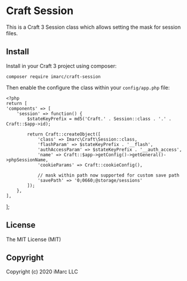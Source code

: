 # Craft Session

This is a Craft 3 Session class which allows setting the mask for session files.

## Install

Install in your Craft 3 project using composer:

    composer require imarc/craft-session

Then enable the configure the class within your `config/app.php` file:

    <?php
    return [
	'components' => [
		'session' => function() {
			$stateKeyPrefix = md5('Craft.' . Session::class . '.' . Craft::$app->id);

			return Craft::createObject([
				'class' => Imarc\Craft\Session::class,
				'flashParam' => $stateKeyPrefix . '__flash',
				'authAccessParam' => $stateKeyPrefix . '__auth_access',
				'name' => Craft::$app->getConfig()->getGeneral()->phpSessionName,
				'cookieParams' => Craft::cookieConfig(),

				// mask within path now supported for custom save path
				'savePath' => '0;0660;@storage/sessions'
			]);
		},
	],
  ];

## License

The MIT License (MIT)

## Copyright 

Copyright (c) 2020 iMarc LLC

